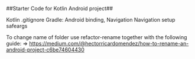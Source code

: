 ##Starter Code for Kotlin Android project##

  Kotlin
  .gitignore
  Gradle: Android binding, Navigation
  Navigation setup
  safeargs

To change name of folder use refactor-rename together with the following guide:
  => https://medium.com/@hectorricardomendez/how-to-rename-an-android-project-c6be74604430
